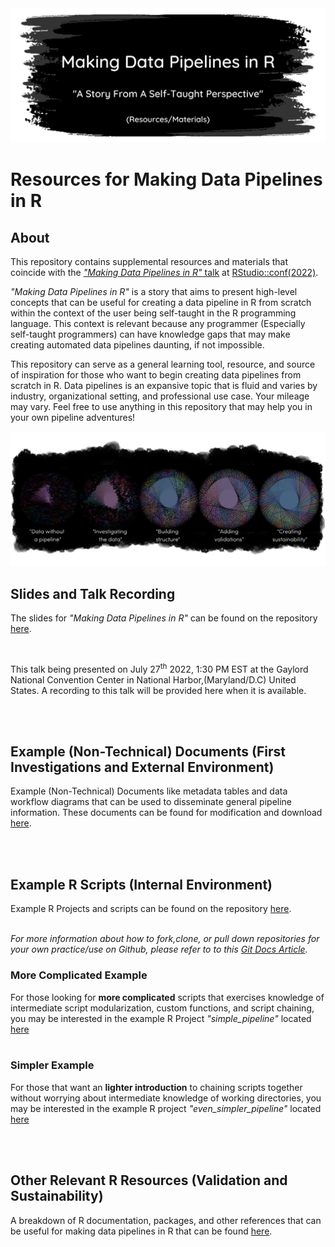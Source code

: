 <img src="images/readme_logo.png" alt="Making Data Pipelines in R: A Story From A Self Taught Perspective Resources and Materials on a black and gray blotchy background" style="max-width='100%'"/>

# **Resources for Making Data Pipelines in R** <br>

## **About**

This repository contains supplemental resources and materials that coincide with the [*"Making Data Pipelines in R"* talk](https://sched.co/11iZI) at [RStudio::conf(2022)](https://www.rstudio.com/conference/2022/schedule/).

*"Making Data Pipelines in R"* is a story that aims to present high-level concepts that can be useful for creating a data pipeline in R from scratch within the context of the user being self-taught in the R programming language. This context is relevant because any programmer (Especially self-taught programmers) can have knowledge gaps that may make creating automated data pipelines daunting, if not impossible.

This repository can serve as a general learning tool, resource, and source of inspiration for those who want to begin creating data pipelines from scratch in R. Data pipelines is an expansive topic that is fluid and varies by industry, organizational setting, and professional use case. Your mileage may vary. Feel free to use anything in this repository that may help you in your own pipeline adventures!

<img src="images/pl_flow.png" alt="A visual artistic representation of a data pipeline in stages as you start from creating it, to investigating the data, to building structure into it, adding data validations, and creating and maintaining sustainability." style="max-width='100%'"/>

<br>

## **Slides and Talk Recording**

The slides for *"Making Data Pipelines in R"* can be found on the repository [here](https://meghansaha.github.io/pipelines_in_R).

<br>

This talk being presented on July 27<sup>th</sup> 2022, 1:30 PM EST at the Gaylord National Convention Center in National Harbor,(Maryland/D.C) United States. A recording to this talk will be provided here when it is available.

<br><br>

## **Example (Non-Technical) Documents (First Investigations and External Environment)**

Example (Non-Technical) Documents like metadata tables and data workflow diagrams that can be used to disseminate general pipeline information. These documents can be found for modification and download [here](examples/documents).

<br><br>

## **Example R Scripts (Internal Environment)**

Example R Projects and scripts can be found on the repository [here](examples/project_files).<br><br>

*For more information about how to fork,clone, or pull down repositories for your own practice/use on Github, please refer to to this [Git Docs Article](https://docs.github.com/en/get-started/quickstart/fork-a-repo).*<br>


### More Complicated Example

For those looking for **more complicated** scripts that exercises knowledge of intermediate script modularization, custom functions, and script chaining, you may be interested in the example R Project *"simple_pipeline"* located [here](examples/project_files/simple_pipeline)<br><br>

### Simpler Example

For those that want an **lighter introduction** to chaining scripts together without worrying about intermediate knowledge of working directories, you may be interested in the example R project *"even_simpler_pipeline"* located [here](examples/project_files/even_simpler_pipeline)

<br><br>

## **Other Relevant R Resources (Validation and Sustainability)**

A breakdown of R documentation, packages, and other references that can be useful for making data pipelines in R that can be found [here](other_resources.md).
